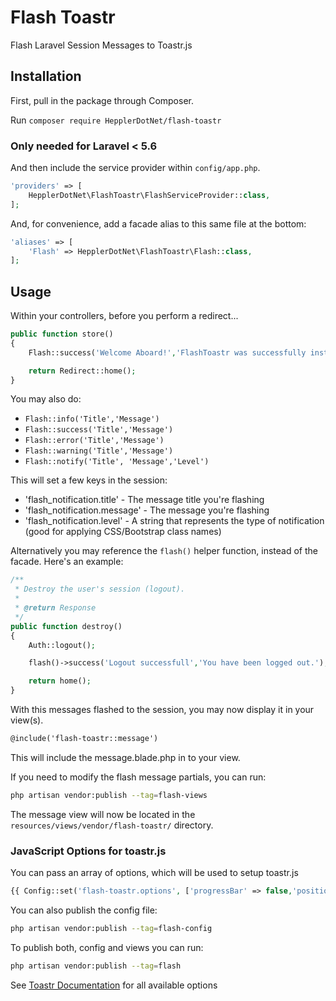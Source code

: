 # Flash Toastr 
Flash Laravel Session Messages to Toastr.js

## Installation

First, pull in the package through Composer.

Run `composer require HepplerDotNet/flash-toastr`

### Only needed for Laravel < 5.6
And then include the service provider within `config/app.php`.

```php
'providers' => [
    HepplerDotNet\FlashToastr\FlashServiceProvider::class,
];
```

And, for convenience, add a facade alias to this same file at the bottom:

```php
'aliases' => [
    'Flash' => HepplerDotNet\FlashToastr\Flash::class,
];
```

## Usage

Within your controllers, before you perform a redirect...

```php
public function store()
{
    Flash::success('Welcome Aboard!','FlashToastr was successfully installed');

    return Redirect::home();
}
```

You may also do:

- `Flash::info('Title','Message')`
- `Flash::success('Title','Message')`
- `Flash::error('Title','Message')`
- `Flash::warning('Title','Message')`
- `Flash::notify('Title', 'Message','Level')`

This will set a few keys in the session:

- 'flash_notification.title' - The message title you're flashing
- 'flash_notification.message' - The message you're flashing
- 'flash_notification.level' - A string that represents the type of notification (good for applying CSS/Bootstrap class names)

Alternatively you may reference the `flash()` helper function, instead of the facade. Here's an example:

```php
/**
 * Destroy the user's session (logout).
 *
 * @return Response
 */
public function destroy()
{
    Auth::logout();

    flash()->success('Logout successfull','You have been logged out.');

    return home();
}
```


With this messages flashed to the session, you may now display it in your view(s). 

```html
@include('flash-toastr::message')
```

This will include the message.blade.php in to your view.

If you need to modify the flash message partials, you can run:

```bash
php artisan vendor:publish --tag=flash-views
```

The message view will now be located in the `resources/views/vendor/flash-toastr/` directory.

### JavaScript Options for toastr.js
You can pass an array of options, which will be used to setup toastr.js

```php
{{ Config::set('flash-toastr.options', ['progressBar' => false,'positionClass' => 'toast-top-left']) }}
```

You can also publish the config file:

```bash
php artisan vendor:publish --tag=flash-config
```
To publish both, config and views you can run:

```bash
php artisan vendor:publish --tag=flash
```

See [Toastr Documentation](http://codeseven.github.io/toastr/demo.html) for all available options
